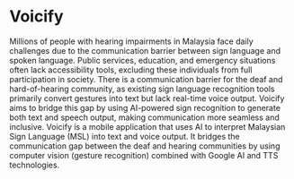# Voicify
Millions of people with hearing impairments in Malaysia face daily challenges due to the communication barrier between sign language and spoken language. Public services, education, and emergency situations often lack accessibility tools, excluding these individuals from full participation in society. There is a communication barrier for the deaf and hard-of-hearing community, as existing sign language recognition tools primarily convert gestures into text but lack real-time voice output. Voicify aims to bridge this gap by using AI-powered sign recognition to generate both text and speech output, making communication more seamless and inclusive.
Voicify is a mobile application that uses AI to interpret Malaysian Sign Language (MSL) into text and voice output. It bridges the communication gap between the deaf and hearing communities by using computer vision (gesture recognition) combined with Google AI and TTS technologies.
